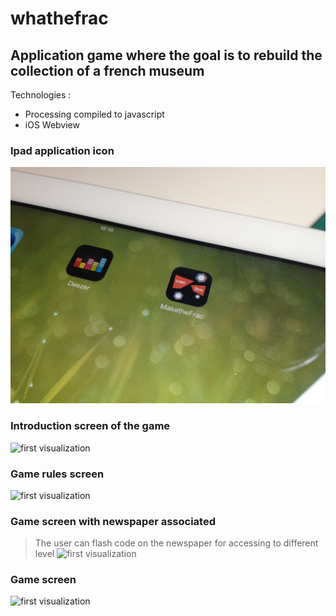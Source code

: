 # whathefrac

## Application game where the goal is to rebuild the collection of a french museum

Technologies :

* Processing compiled to javascript
* iOS Webview

### Ipad application icon
![first visualization](result/application_icon.jpg)

### Introduction screen of the game
![first visualization](result/introduction_screen.jpg)

### Game rules screen
![first visualization](result/game_rules.jpg)

### Game screen with newspaper associated
> The user can flash code on the newspaper for accessing to different level
![first visualization](result/game_with_newspaper.jpg)

### Game screen
![first visualization](result/game_screen.jpg)
